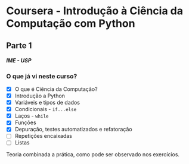 # Coursera - Introdução à Ciência da Computação com Python
## Parte 1

##### IME - USP

### O que já vi neste curso?
- [x] O que é Ciência da Computação?
- [x] Introdução a Python
- [x] Variáveis e tipos de dados
- [x] Condicionais - `if...else`
- [x] Laços - `while`
- [x] Funções
- [x] Depuração, testes automatizados e refatoração
- [ ] Repetições encaixadas
- [ ] Listas

Teoria combinada a prática, como pode ser observado nos exercícios.